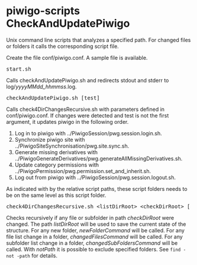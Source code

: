 # piwigo-scripts CheckAndUpdatePiwigo
Unix command line scripts that analyzes a specified path. For changed 
files or folders it calls the corresponding script file.

Create the file conf/piwigo.conf. A sample file is available. 

<pre>start.sh</pre>
Calls checkAndUpdatePiwigo.sh and redirects stdout and stderr to 
log/*yyyyMMdd_hhmmss*.log.

<pre>checkAndUpdatePiwigo.sh [test]</pre>
Calls check4DirChangesRecursive.sh with parameters defined in conf/piwigo.conf.
If changes were detected and test is not the first argument, it updates piwigo 
in the following order.

1. Log in to piwigo with ../PiwigoSession/pwg.session.login.sh.
2. Synchronize piwigo site with ../PiwigoSiteSynchronisation/pwg.site.sync.sh.
3. Generate missing derivatives with ../PiwigoGenerateDerivatives/pwg.generateAllMissingDerivatives.sh.
4. Update category permissions with ../PiwigoPermission/pwg.permission.set_and_inherit.sh.
5. Log out from piwigo with ../PiwigoSession/pwg.session.logout.sh.

As indicated with by the relative script paths, these script folders needs to be
on the same level as this script folder.

<pre>check4DirChangesRecursive.sh &lt;listDirRoot> &lt;checkDirRoot> [ newFolderCommand [ changedFilesCommand [ changedSubFoldersCommand [ notPath ] ] ] ]</pre>
Checks recursively if any file or subfolder in path *checkDirRoot* were changed. The 
path *listDirRoot* will be used to save the current state of the structure.
For any new folder, *newFolderCommand* will be called. For any file list change
in a folder, *changedFilesCommand* will be called. For any subfolder list change
in a folder, *changedSubFoldersCommand* will be called. With *notPath* it is
possible to exclude specified folders. See <code>find -not -path</code> for details.
